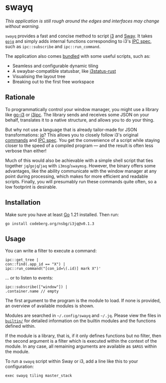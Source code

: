 # swayq

*This application is still rough around the edges and interfaces may 
change without warning.*

`swayq` provides a fast and concise method to script [i3] and [Sway]. It 
takes [`gojq`][gojq] and simply adds internal functions corresponding to 
i3's [IPC spec][ipc], such as `ipc::subscribe` and `ipc::run_command`.

The application also comes [bundled](./contrib/) with some useful 
scripts, such as:

- Seamless and configurable dynamic tiling
- A swaybar-compatible statusbar, like [i3status-rust]
- Visualising the layout tree
- Breaking out to the first free workspace

## Rationale

To programmatically control your window manager, you might use a library 
like [go-i3] or [i3ipc]. The library sends and receives some JSON on 
your behalf, translates it to a native structure, and allows you to do 
your thing.

But why not use a language that is already tailor-made for JSON 
transformations: [jq]? This allows you to closely follow i3's original 
[commands][cmd] and [IPC spec][ipc]. You get the convenience of a script 
while staying closer to the speed of a compiled program — and the result 
is often less verbose than either!

Much of this would also be achievable with a simple shell script that 
ties together `jq`/`gojq`/`jaq` with `i3msg`/`swaymsg`. However, the 
binary offers some advantages, like the ability communicate with the 
window manager at any point during processing, which makes for more 
efficient and readable scripts. Finally, you will presumably run these 
commands quite often, so a low footprint is desirable.

## Installation

Make sure you have at least [Go][go] 1.21 installed. Then run:

    go install codeberg.org/nsbg/i3jq@v0.1.3

<!--
    go install codeberg.org/nsbg/swayq@latest
-->


## Usage

You can write a filter to execute a command:

    ipc::get_tree |
    con::find(.app_id == "X") |
    ipc::run_command("[con_id=\(.id)] mark X")'

... or to listen to events:

    ipc::subscribe(["window"]) |
    .container.name // empty

The first argument to the program is the module to load. If none is 
provided, an overview of available modules is shown.

Modules are searched in `~/.config/swayq` and `~/.jq`. Please view the 
files in [`builtin/`](./builtin/) for detailed information on the 
builtin modules and the functions defined within.

If the module is a library, that is, if it only defines functions but no 
filter, then the second argument is a filter which is executed within 
the context of the module. In any case, all remaining arguments are 
available as `$ARGS` within the module.

To run a `swayq` script within Sway or i3, add a line like this to your 
configuration:

    exec swayq tiling master_stack

[i3]: https://i3wm.org/
[ipc]: https://i3wm.org/docs/ipc.html
[cmd]: https://i3wm.org/docs/userguide.html#list_of_commands
[Sway]: https://swaywm.org/
[swayfx]: https://github.com/WillPower3309/swayfx
[go]: https://go.dev/
[jq]: https://jqlang.github.io/jq/
[gojq]: https://github.com/itchyny/gojq
[i3ipc]: https://github.com/altdesktop/i3ipc-python
[go-i3]: https://github.com/i3/go-i3
[i3status-rust]: https://github.com/greshake/i3status-rust
